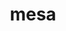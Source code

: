 ---
title: "mesa"
layout: cache
categories: [package, develop]
meta: {"compilers": ["gcc@11.1.0", "gcc@11.4.0", "gcc@13.2.0", "gcc@9.4.0", "intel-oneapi-compilers@2024.2.1"], "num_specs": 187, "num_specs_by_stack": {"data-vis-sdk": 12, "e4s": 84, "e4s-neoverse_v1": 4, "e4s-oneapi": 12, "e4s-power": 2, "e4s-rocm-external": 12, "gpu-tests": 26, "hep": 24, "ml-linux-x86_64-rocm": 11, "root": 187}, "oss": ["ubuntu20.04", "ubuntu22.04", "ubuntu24.04"], "platforms": ["linux"], "stacks": ["data-vis-sdk", "e4s", "e4s-neoverse_v1", "e4s-oneapi", "e4s-power", "e4s-rocm-external", "gpu-tests", "hep", "ml-linux-x86_64-rocm", "root"], "targets": ["neoverse_v1", "ppc64le", "x86_64_v3"], "versions": ["23.0.3", "23.3.6"]}
spec_details: [{"compiler": "gcc@11.4.0", "hash": "27waz2rx5jp4ewjuwyua3k62rmdebwfg", "os": "ubuntu22.04", "platform": "linux", "size": "-", "stacks": ["hep", "root"], "target": "x86_64_v3", "variants": ["build_system=meson", "buildtype=release", "default_library:=shared", "+glx", "+llvm", "+opengl", "~opengles", "+osmesa", "~strip"], "versions": ["23.3.6"]}, {"compiler": "gcc@11.4.0", "hash": "2luiq5jurbwu2ujv6mxk3kfl5eqt3qnl", "os": "ubuntu22.04", "platform": "linux", "size": "-", "stacks": ["e4s", "root"], "target": "x86_64_v3", "variants": ["build_system=meson", "buildtype=release", "default_library:=shared", "+glx", "+llvm", "+opengl", "~opengles", "+osmesa", "~strip"], "versions": ["23.3.6"]}, {"compiler": "gcc@11.1.0", "hash": "2nfpmyorpywszcsb2agw4vjuqo5rw25h", "os": "ubuntu20.04", "platform": "linux", "size": "-", "stacks": ["gpu-tests", "root"], "target": "x86_64_v3", "variants": ["build_system=meson", "buildtype=release", "default_library:=shared", "+glx", "+llvm", "+opengl", "~opengles", "+osmesa", "~strip"], "versions": ["23.0.3"]}, {"compiler": "gcc@11.4.0", "hash": "2npkddomy5o4rzupnedbgs5v3d2wwvl2", "os": "ubuntu22.04", "platform": "linux", "size": "-", "stacks": ["e4s-neoverse_v1", "root"], "target": "neoverse_v1", "variants": ["build_system=meson", "buildtype=release", "default_library:=shared", "+glx", "+llvm", "+opengl", "~opengles", "+osmesa", "~strip"], "versions": ["23.3.6"]}, {"compiler": "gcc@11.4.0", "hash": "2sv6c2r2xmcswkv673vxlthpc2aw55cs", "os": "ubuntu22.04", "platform": "linux", "size": "-", "stacks": ["e4s", "root"], "target": "x86_64_v3", "variants": ["build_system=meson", "buildtype=release", "default_library:=shared", "+glx", "+llvm", "+opengl", "~opengles", "+osmesa", "~strip"], "versions": ["23.3.6"]}, {"compiler": "gcc@11.4.0", "hash": "2uoocgmvlm5sbstsi5qc7uhuzbn7hwqj", "os": "ubuntu22.04", "platform": "linux", "size": "-", "stacks": ["e4s", "root"], "target": "x86_64_v3", "variants": ["build_system=meson", "buildtype=release", "default_library:=shared", "+glx", "+llvm", "+opengl", "~opengles", "+osmesa", "~strip"], "versions": ["23.3.6"]}, {"compiler": "gcc@11.4.0", "hash": "2vkofgsv2475otpqvap3yjjy23tnbvvq", "os": "ubuntu22.04", "platform": "linux", "size": "-", "stacks": ["e4s-neoverse_v1", "root"], "target": "neoverse_v1", "variants": ["build_system=meson", "buildtype=release", "default_library:=shared", "+glx", "+llvm", "+opengl", "~opengles", "+osmesa", "~strip"], "versions": ["23.3.6"]}, {"compiler": "gcc@13.2.0", "hash": "3b2ugbzr24mqyekkwyikycayrqcwafdi", "os": "ubuntu24.04", "platform": "linux", "size": "-", "stacks": ["ml-linux-x86_64-rocm", "root"], "target": "x86_64_v3", "variants": ["build_system=meson", "buildtype=release", "default_library:=shared", "+glx", "+llvm", "+opengl", "~opengles", "+osmesa", "~strip"], "versions": ["23.3.6"]}, {"compiler": "gcc@11.4.0", "hash": "3b4ecsecwvalpz2hbhpg5rgpvrqdafib", "os": "ubuntu22.04", "platform": "linux", "size": "-", "stacks": ["e4s", "root"], "target": "x86_64_v3", "variants": ["build_system=meson", "buildtype=release", "default_library:=shared", "+glx", "+llvm", "+opengl", "~opengles", "+osmesa", "~strip"], "versions": ["23.3.6"]}, {"compiler": "gcc@11.4.0", "hash": "3dkh52kagrwaapkripws2dozivdvgfy6", "os": "ubuntu22.04", "platform": "linux", "size": "-", "stacks": ["e4s", "root"], "target": "x86_64_v3", "variants": ["build_system=meson", "buildtype=release", "default_library:=shared", "+glx", "+llvm", "+opengl", "~opengles", "+osmesa", "~strip"], "versions": ["23.3.6"]}, {"compiler": "gcc@11.4.0", "hash": "3gunzm3oqywhc5d4yaypr4dnoeaff7au", "os": "ubuntu22.04", "platform": "linux", "size": "-", "stacks": ["e4s-rocm-external", "root"], "target": "x86_64_v3", "variants": ["build_system=meson", "buildtype=release", "default_library:=shared", "+glx", "+llvm", "+opengl", "~opengles", "+osmesa", "~strip"], "versions": ["23.3.6"]}, {"compiler": "gcc@11.4.0", "hash": "3lbcstiv42zhxwt4d2wmv3fcky2uz4bf", "os": "ubuntu22.04", "platform": "linux", "size": "-", "stacks": ["hep", "root"], "target": "x86_64_v3", "variants": ["build_system=meson", "buildtype=release", "default_library:=shared", "+glx", "+llvm", "+opengl", "~opengles", "+osmesa", "~strip"], "versions": ["23.3.6"]}, {"compiler": "gcc@11.4.0", "hash": "3ukioaucnmx74z3ypmtw343zjuns7f55", "os": "ubuntu22.04", "platform": "linux", "size": "-", "stacks": ["e4s", "root"], "target": "x86_64_v3", "variants": ["build_system=meson", "buildtype=release", "default_library:=shared", "+glx", "+llvm", "+opengl", "~opengles", "+osmesa", "~strip"], "versions": ["23.3.6"]}, {"compiler": "gcc@11.4.0", "hash": "3wyywkmqkirw4vxukkn7h5azefw3nhap", "os": "ubuntu22.04", "platform": "linux", "size": "-", "stacks": ["e4s", "root"], "target": "x86_64_v3", "variants": ["build_system=meson", "buildtype=release", "default_library:=shared", "+glx", "+llvm", "+opengl", "~opengles", "+osmesa", "~strip"], "versions": ["23.3.6"]}, {"compiler": "gcc@11.4.0", "hash": "3ydnlccfqgytbzlbgd4jvvwup4efufwd", "os": "ubuntu22.04", "platform": "linux", "size": "-", "stacks": ["e4s", "root"], "target": "x86_64_v3", "variants": ["build_system=meson", "buildtype=release", "default_library:=shared", "+glx", "+llvm", "+opengl", "~opengles", "+osmesa", "~strip"], "versions": ["23.3.6"]}, {"compiler": "gcc@11.1.0", "hash": "4aoxnvv5jg75udueq4puhrb4qcfexl62", "os": "ubuntu20.04", "platform": "linux", "size": "-", "stacks": ["data-vis-sdk", "root"], "target": "x86_64_v3", "variants": ["build_system=meson", "buildtype=release", "default_library:=shared", "+glx", "+llvm", "+opengl", "~opengles", "+osmesa", "~strip"], "versions": ["23.3.6"]}, {"compiler": "gcc@11.4.0", "hash": "4gmonm5ipa6zdhzyx6ulyohekqfv3mjx", "os": "ubuntu22.04", "platform": "linux", "size": "-", "stacks": ["e4s", "root"], "target": "x86_64_v3", "variants": ["build_system=meson", "buildtype=release", "default_library:=shared", "+glx", "+llvm", "+opengl", "~opengles", "+osmesa", "~strip"], "versions": ["23.3.6"]}, {"compiler": "intel-oneapi-compilers@2024.2.1", "hash": "4hho46bcbwcbsmv7ney7qhdjqjqu62jd", "os": "ubuntu22.04", "platform": "linux", "size": "-", "stacks": ["e4s-oneapi", "root"], "target": "x86_64_v3", "variants": ["build_system=meson", "buildtype=release", "default_library:=shared", "+glx", "+llvm", "+opengl", "~opengles", "+osmesa", "~strip"], "versions": ["23.3.6"]}, {"compiler": "gcc@11.1.0", "hash": "4hx6uratocx57avsztrkczr4rz4qe3g7", "os": "ubuntu20.04", "platform": "linux", "size": "-", "stacks": ["gpu-tests", "root"], "target": "x86_64_v3", "variants": ["build_system=meson", "buildtype=release", "default_library:=shared", "+glx", "+llvm", "+opengl", "~opengles", "+osmesa", "~strip"], "versions": ["23.0.3"]}, {"compiler": "gcc@13.2.0", "hash": "4ka5cclxgzhnlcjhezjxndvxmnrgpp6k", "os": "ubuntu24.04", "platform": "linux", "size": "-", "stacks": ["ml-linux-x86_64-rocm", "root"], "target": "x86_64_v3", "variants": ["build_system=meson", "buildtype=release", "default_library:=shared", "+glx", "+llvm", "+opengl", "~opengles", "+osmesa", "~strip"], "versions": ["23.3.6"]}, {"compiler": "gcc@11.4.0", "hash": "4ncmqbqbukpi6ev2hjygujnkrh7dz6mf", "os": "ubuntu22.04", "platform": "linux", "size": "-", "stacks": ["hep", "root"], "target": "x86_64_v3", "variants": ["build_system=meson", "buildtype=release", "default_library:=shared", "+glx", "+llvm", "+opengl", "~opengles", "+osmesa", "~strip"], "versions": ["23.3.6"]}, {"compiler": "gcc@11.1.0", "hash": "4t3p5jhoy7n5b2pkyachxuk6ac3kwuxw", "os": "ubuntu20.04", "platform": "linux", "size": "-", "stacks": ["data-vis-sdk", "root"], "target": "x86_64_v3", "variants": ["build_system=meson", "buildtype=release", "default_library:=shared", "+glx", "+llvm", "+opengl", "~opengles", "+osmesa", "~strip"], "versions": ["23.3.6"]}, {"compiler": "gcc@11.4.0", "hash": "4uvhjghcpeisscdxz3e7u6bb7v5fpywi", "os": "ubuntu22.04", "platform": "linux", "size": "-", "stacks": ["e4s", "root"], "target": "x86_64_v3", "variants": ["build_system=meson", "buildtype=release", "default_library:=shared", "+glx", "+llvm", "+opengl", "~opengles", "+osmesa", "~strip"], "versions": ["23.3.6"]}, {"compiler": "gcc@11.4.0", "hash": "4wd2bytkqnjvobqobhec7zhmn5rv7sih", "os": "ubuntu22.04", "platform": "linux", "size": "-", "stacks": ["e4s", "root"], "target": "x86_64_v3", "variants": ["build_system=meson", "buildtype=release", "default_library:=shared", "+glx", "+llvm", "+opengl", "~opengles", "+osmesa", "~strip"], "versions": ["23.3.6"]}, {"compiler": "gcc@11.4.0", "hash": "4yl54reup7gmrpnlbtvpr47fqfqczbaf", "os": "ubuntu22.04", "platform": "linux", "size": "-", "stacks": ["e4s", "root"], "target": "x86_64_v3", "variants": ["build_system=meson", "buildtype=release", "default_library:=shared", "+glx", "+llvm", "+opengl", "~opengles", "+osmesa", "~strip"], "versions": ["23.3.6"]}, {"compiler": "gcc@11.4.0", "hash": "52zquwsjnawetzgigiqpolcsz2x2dtpf", "os": "ubuntu22.04", "platform": "linux", "size": "-", "stacks": ["e4s", "root"], "target": "x86_64_v3", "variants": ["build_system=meson", "buildtype=release", "default_library:=shared", "+glx", "+llvm", "+opengl", "~opengles", "+osmesa", "~strip"], "versions": ["23.3.6"]}, {"compiler": "gcc@11.4.0", "hash": "56xfvmtm4bc4xa3lttdih3yxovhffk6n", "os": "ubuntu22.04", "platform": "linux", "size": "-", "stacks": ["hep", "root"], "target": "x86_64_v3", "variants": ["build_system=meson", "buildtype=release", "default_library:=shared", "+glx", "+llvm", "+opengl", "~opengles", "+osmesa", "~strip"], "versions": ["23.3.6"]}, {"compiler": "gcc@11.4.0", "hash": "5qly2dokprnvd4wshdownylwhgfqnyct", "os": "ubuntu22.04", "platform": "linux", "size": "-", "stacks": ["hep", "root"], "target": "x86_64_v3", "variants": ["build_system=meson", "buildtype=release", "default_library:=shared", "+glx", "+llvm", "+opengl", "~opengles", "+osmesa", "~strip"], "versions": ["23.3.6"]}, {"compiler": "gcc@11.4.0", "hash": "6a2p53tedx56ohrs45em6n4dxuirgq7l", "os": "ubuntu22.04", "platform": "linux", "size": "-", "stacks": ["e4s", "root"], "target": "x86_64_v3", "variants": ["build_system=meson", "buildtype=release", "default_library:=shared", "+glx", "+llvm", "+opengl", "~opengles", "+osmesa", "~strip"], "versions": ["23.3.6"]}, {"compiler": "gcc@13.2.0", "hash": "6femfkafxhcf55wolsdsjxm2ezkid5yj", "os": "ubuntu24.04", "platform": "linux", "size": "-", "stacks": ["ml-linux-x86_64-rocm", "root"], "target": "x86_64_v3", "variants": ["build_system=meson", "buildtype=release", "default_library:=shared", "+glx", "+llvm", "+opengl", "~opengles", "+osmesa", "~strip"], "versions": ["23.3.6"]}, {"compiler": "gcc@13.2.0", "hash": "6t3ba7rzjo7o3k4sko5bvbymhoifdebs", "os": "ubuntu24.04", "platform": "linux", "size": "-", "stacks": ["ml-linux-x86_64-rocm", "root"], "target": "x86_64_v3", "variants": ["build_system=meson", "buildtype=release", "default_library:=shared", "+glx", "+llvm", "+opengl", "~opengles", "+osmesa", "~strip"], "versions": ["23.3.6"]}, {"compiler": "gcc@11.1.0", "hash": "6vs6equsj4smm24a236sdu5bjx4esiqy", "os": "ubuntu20.04", "platform": "linux", "size": "-", "stacks": ["gpu-tests", "root"], "target": "x86_64_v3", "variants": ["build_system=meson", "buildtype=release", "default_library:=shared", "+glx", "+llvm", "+opengl", "~opengles", "+osmesa", "~strip"], "versions": ["23.0.3"]}, {"compiler": "gcc@11.4.0", "hash": "6yh3mabcw632s7ncszfpvnns7a2klopw", "os": "ubuntu22.04", "platform": "linux", "size": "-", "stacks": ["e4s-rocm-external", "root"], "target": "x86_64_v3", "variants": ["build_system=meson", "buildtype=release", "default_library:=shared", "+glx", "+llvm", "+opengl", "~opengles", "+osmesa", "~strip"], "versions": ["23.3.6"]}, {"compiler": "gcc@11.4.0", "hash": "75aebvzfbfumejzzm3crd52l6mbzbsou", "os": "ubuntu22.04", "platform": "linux", "size": "-", "stacks": ["e4s", "root"], "target": "x86_64_v3", "variants": ["build_system=meson", "buildtype=release", "default_library:=shared", "+glx", "+llvm", "+opengl", "~opengles", "+osmesa", "~strip"], "versions": ["23.3.6"]}, {"compiler": "intel-oneapi-compilers@2024.2.1", "hash": "7f52d7aj4lwme2rrvemq6xug7nohs3ju", "os": "ubuntu22.04", "platform": "linux", "size": "-", "stacks": ["e4s-oneapi", "root"], "target": "x86_64_v3", "variants": ["build_system=meson", "buildtype=release", "default_library:=shared", "+glx", "+llvm", "+opengl", "~opengles", "+osmesa", "~strip"], "versions": ["23.3.6"]}, {"compiler": "gcc@11.4.0", "hash": "7m5szckntshlgp7ofpapqnsdoatq2fph", "os": "ubuntu22.04", "platform": "linux", "size": "-", "stacks": ["e4s", "root"], "target": "x86_64_v3", "variants": ["build_system=meson", "buildtype=release", "default_library:=shared", "+glx", "+llvm", "+opengl", "~opengles", "+osmesa", "~strip"], "versions": ["23.3.6"]}, {"compiler": "gcc@11.4.0", "hash": "7m6l4znbz65j23f6v363mxvt4h4uw6ta", "os": "ubuntu22.04", "platform": "linux", "size": "-", "stacks": ["e4s", "root"], "target": "x86_64_v3", "variants": ["build_system=meson", "buildtype=release", "default_library:=shared", "+glx", "+llvm", "+opengl", "~opengles", "+osmesa", "~strip"], "versions": ["23.3.6"]}, {"compiler": "gcc@11.4.0", "hash": "7o5elglhccos7qkjop6lmtmlemo7hmnq", "os": "ubuntu22.04", "platform": "linux", "size": "-", "stacks": ["e4s", "root"], "target": "x86_64_v3", "variants": ["build_system=meson", "buildtype=release", "default_library:=shared", "+glx", "+llvm", "+opengl", "~opengles", "+osmesa", "~strip"], "versions": ["23.3.6"]}, {"compiler": "gcc@11.4.0", "hash": "a4t4up6pwwajrz2me2pmlvrkd4lcslp4", "os": "ubuntu22.04", "platform": "linux", "size": "-", "stacks": ["e4s", "root"], "target": "x86_64_v3", "variants": ["build_system=meson", "buildtype=release", "default_library:=shared", "+glx", "+llvm", "+opengl", "~opengles", "+osmesa", "~strip"], "versions": ["23.3.6"]}, {"compiler": "gcc@11.1.0", "hash": "adhybw3plnr5apzlykl7cduhj3bmo7fu", "os": "ubuntu20.04", "platform": "linux", "size": "-", "stacks": ["gpu-tests", "root"], "target": "x86_64_v3", "variants": ["build_system=meson", "buildtype=release", "default_library:=shared", "+glx", "+llvm", "+opengl", "~opengles", "+osmesa", "~strip"], "versions": ["23.0.3"]}, {"compiler": "gcc@11.1.0", "hash": "ajmpouv2nszbdix7sebrpoyev3dgie7h", "os": "ubuntu20.04", "platform": "linux", "size": "-", "stacks": ["data-vis-sdk", "root"], "target": "x86_64_v3", "variants": ["build_system=meson", "buildtype=release", "default_library:=shared", "+glx", "+llvm", "+opengl", "~opengles", "+osmesa", "~strip"], "versions": ["23.3.6"]}, {"compiler": "gcc@11.1.0", "hash": "avdeccwgg2ssgcz6na6x3b5tgitbowxo", "os": "ubuntu20.04", "platform": "linux", "size": "-", "stacks": ["data-vis-sdk", "root"], "target": "x86_64_v3", "variants": ["build_system=meson", "buildtype=release", "default_library:=shared", "+glx", "+llvm", "+opengl", "~opengles", "+osmesa", "~strip"], "versions": ["23.3.6"]}, {"compiler": "gcc@11.4.0", "hash": "awktolxa4sh6cbccw4zct7zlr2t7wtqe", "os": "ubuntu22.04", "platform": "linux", "size": "-", "stacks": ["e4s", "root"], "target": "x86_64_v3", "variants": ["build_system=meson", "buildtype=release", "default_library:=shared", "+glx", "+llvm", "+opengl", "~opengles", "+osmesa", "~strip"], "versions": ["23.3.6"]}, {"compiler": "gcc@11.4.0", "hash": "b2hybfcdiuxkc74gcpx4ybmasql5d5t7", "os": "ubuntu22.04", "platform": "linux", "size": "-", "stacks": ["hep", "root"], "target": "x86_64_v3", "variants": ["build_system=meson", "buildtype=release", "default_library:=shared", "+glx", "+llvm", "+opengl", "~opengles", "+osmesa", "~strip"], "versions": ["23.3.6"]}, {"compiler": "gcc@11.4.0", "hash": "bkt66xqwvea57bdcbdbr4lyaumhjzl7q", "os": "ubuntu22.04", "platform": "linux", "size": "-", "stacks": ["e4s", "root"], "target": "x86_64_v3", "variants": ["build_system=meson", "buildtype=release", "default_library:=shared", "+glx", "+llvm", "+opengl", "~opengles", "+osmesa", "~strip"], "versions": ["23.3.6"]}, {"compiler": "gcc@11.4.0", "hash": "bqluo4xiabl5qre7rqo5ciebmg2m2pkz", "os": "ubuntu22.04", "platform": "linux", "size": "-", "stacks": ["hep", "root"], "target": "x86_64_v3", "variants": ["build_system=meson", "buildtype=release", "default_library:=shared", "+glx", "+llvm", "+opengl", "~opengles", "+osmesa", "~strip"], "versions": ["23.3.6"]}, {"compiler": "gcc@11.4.0", "hash": "bqy46aq4jtebw6lxdmaemrrtvj5vgccx", "os": "ubuntu22.04", "platform": "linux", "size": "-", "stacks": ["e4s-rocm-external", "root"], "target": "x86_64_v3", "variants": ["build_system=meson", "buildtype=release", "default_library:=shared", "+glx", "+llvm", "+opengl", "~opengles", "+osmesa", "~strip"], "versions": ["23.3.6"]}, {"compiler": "gcc@11.4.0", "hash": "btfw3o6zrrchp66unbr3yabhio7ulhtm", "os": "ubuntu22.04", "platform": "linux", "size": "-", "stacks": ["e4s", "root"], "target": "x86_64_v3", "variants": ["build_system=meson", "buildtype=release", "default_library:=shared", "+glx", "+llvm", "+opengl", "~opengles", "+osmesa", "~strip"], "versions": ["23.3.6"]}, {"compiler": "gcc@11.4.0", "hash": "crg3niehvznj5bjmi3zoizaljya532pm", "os": "ubuntu22.04", "platform": "linux", "size": "-", "stacks": ["hep", "root"], "target": "x86_64_v3", "variants": ["build_system=meson", "buildtype=release", "default_library:=shared", "+glx", "+llvm", "+opengl", "~opengles", "+osmesa", "~strip"], "versions": ["23.3.6"]}, {"compiler": "gcc@11.4.0", "hash": "czc6xmuob5tdoqtbjb4h3hwaprnultqr", "os": "ubuntu22.04", "platform": "linux", "size": "-", "stacks": ["e4s", "root"], "target": "x86_64_v3", "variants": ["build_system=meson", "buildtype=release", "default_library:=shared", "+glx", "+llvm", "+opengl", "~opengles", "+osmesa", "~strip"], "versions": ["23.3.6"]}, {"compiler": "gcc@9.4.0", "hash": "d5cgdpjm4esjveyi3wrrpij55demf5vv", "os": "ubuntu20.04", "platform": "linux", "size": "-", "stacks": ["e4s-power", "root"], "target": "ppc64le", "variants": ["build_system=meson", "buildtype=release", "default_library:=shared", "+glx", "+llvm", "+opengl", "~opengles", "+osmesa", "~strip"], "versions": ["23.3.6"]}, {"compiler": "gcc@11.1.0", "hash": "d7p2ktrcskjxwj2kji7hdwhkpjl6huzo", "os": "ubuntu20.04", "platform": "linux", "size": "-", "stacks": ["gpu-tests", "root"], "target": "x86_64_v3", "variants": ["build_system=meson", "buildtype=release", "default_library:=shared", "+glx", "+llvm", "+opengl", "~opengles", "+osmesa", "~strip"], "versions": ["23.0.3"]}, {"compiler": "gcc@11.4.0", "hash": "d7z62v62ckyaef22augpxcmzlsrn6a3e", "os": "ubuntu22.04", "platform": "linux", "size": "-", "stacks": ["e4s", "root"], "target": "x86_64_v3", "variants": ["build_system=meson", "buildtype=release", "default_library:=shared", "+glx", "+llvm", "+opengl", "~opengles", "+osmesa", "~strip"], "versions": ["23.3.6"]}, {"compiler": "gcc@11.4.0", "hash": "dc47ktsgtux3z4zio3xou6bxuncwmokx", "os": "ubuntu22.04", "platform": "linux", "size": "-", "stacks": ["e4s", "root"], "target": "x86_64_v3", "variants": ["build_system=meson", "buildtype=release", "default_library:=shared", "+glx", "+llvm", "+opengl", "~opengles", "+osmesa", "~strip"], "versions": ["23.3.6"]}, {"compiler": "gcc@11.4.0", "hash": "dgscm67nbthswi3qpbx5mmwrbpp3gj2u", "os": "ubuntu22.04", "platform": "linux", "size": "-", "stacks": ["e4s", "root"], "target": "x86_64_v3", "variants": ["build_system=meson", "buildtype=release", "default_library:=shared", "+glx", "+llvm", "+opengl", "~opengles", "+osmesa", "~strip"], "versions": ["23.3.6"]}, {"compiler": "gcc@11.4.0", "hash": "djrmemhe654wz5zu2qjmcdphheohid2a", "os": "ubuntu22.04", "platform": "linux", "size": "-", "stacks": ["hep", "root"], "target": "x86_64_v3", "variants": ["build_system=meson", "buildtype=release", "default_library:=shared", "+glx", "+llvm", "+opengl", "~opengles", "+osmesa", "~strip"], "versions": ["23.3.6"]}, {"compiler": "gcc@11.4.0", "hash": "dkdmdm4bbmm4svmm3porxd7s3cy7grwo", "os": "ubuntu22.04", "platform": "linux", "size": "-", "stacks": ["e4s", "root"], "target": "x86_64_v3", "variants": ["build_system=meson", "buildtype=release", "default_library:=shared", "+glx", "+llvm", "+opengl", "~opengles", "+osmesa", "~strip"], "versions": ["23.3.6"]}, {"compiler": "intel-oneapi-compilers@2024.2.1", "hash": "doz5se7vbb7xodbidnc6tto5azkaieje", "os": "ubuntu22.04", "platform": "linux", "size": "-", "stacks": ["e4s-oneapi", "root"], "target": "x86_64_v3", "variants": ["build_system=meson", "buildtype=release", "default_library:=shared", "+glx", "+llvm", "+opengl", "~opengles", "+osmesa", "~strip"], "versions": ["23.3.6"]}, {"compiler": "gcc@11.4.0", "hash": "dz3kmltdrqbldieqyisiogwjd7i76mha", "os": "ubuntu22.04", "platform": "linux", "size": "-", "stacks": ["hep", "root"], "target": "x86_64_v3", "variants": ["build_system=meson", "buildtype=release", "default_library:=shared", "+glx", "+llvm", "+opengl", "~opengles", "+osmesa", "~strip"], "versions": ["23.3.6"]}, {"compiler": "gcc@11.1.0", "hash": "e5ewbsdg4im7etu6uw3sr47xwtw3lpgh", "os": "ubuntu20.04", "platform": "linux", "size": "-", "stacks": ["gpu-tests", "root"], "target": "x86_64_v3", "variants": ["build_system=meson", "buildtype=release", "default_library:=shared", "+glx", "+llvm", "+opengl", "~opengles", "+osmesa", "~strip"], "versions": ["23.0.3"]}, {"compiler": "gcc@11.4.0", "hash": "e7ynta5mrpeaqnpkgoapgr7qvr6svpih", "os": "ubuntu22.04", "platform": "linux", "size": "-", "stacks": ["e4s", "root"], "target": "x86_64_v3", "variants": ["build_system=meson", "buildtype=release", "default_library:=shared", "+glx", "+llvm", "+opengl", "~opengles", "+osmesa", "~strip"], "versions": ["23.3.6"]}, {"compiler": "gcc@11.1.0", "hash": "ebweirz42ufuax5sbp4ywohotxpfeufs", "os": "ubuntu20.04", "platform": "linux", "size": "-", "stacks": ["gpu-tests", "root"], "target": "x86_64_v3", "variants": ["build_system=meson", "buildtype=release", "default_library:=shared", "+glx", "+llvm", "+opengl", "~opengles", "+osmesa", "~strip"], "versions": ["23.0.3"]}, {"compiler": "gcc@11.4.0", "hash": "eg4h3roerxlqpokzznzv6anuoygxbeys", "os": "ubuntu22.04", "platform": "linux", "size": "-", "stacks": ["e4s", "root"], "target": "x86_64_v3", "variants": ["build_system=meson", "buildtype=release", "default_library:=shared", "+glx", "+llvm", "+opengl", "~opengles", "+osmesa", "~strip"], "versions": ["23.3.6"]}, {"compiler": "gcc@13.2.0", "hash": "ehnlykyfqkp7rekl4eat5ew3d5yyni3y", "os": "ubuntu24.04", "platform": "linux", "size": "-", "stacks": ["ml-linux-x86_64-rocm", "root"], "target": "x86_64_v3", "variants": ["build_system=meson", "buildtype=release", "default_library:=shared", "+glx", "+llvm", "+opengl", "~opengles", "+osmesa", "~strip"], "versions": ["23.3.6"]}, {"compiler": "gcc@11.4.0", "hash": "eiomswdstd6mufyfqpv4bmvqjwpte74u", "os": "ubuntu22.04", "platform": "linux", "size": "-", "stacks": ["hep", "root"], "target": "x86_64_v3", "variants": ["build_system=meson", "buildtype=release", "default_library:=shared", "+glx", "+llvm", "+opengl", "~opengles", "+osmesa", "~strip"], "versions": ["23.3.6"]}, {"compiler": "gcc@11.4.0", "hash": "erdtiao2ppn7kgwya7f5kfl3igxg263p", "os": "ubuntu22.04", "platform": "linux", "size": "-", "stacks": ["hep", "root"], "target": "x86_64_v3", "variants": ["build_system=meson", "buildtype=release", "default_library:=shared", "+glx", "+llvm", "+opengl", "~opengles", "+osmesa", "~strip"], "versions": ["23.3.6"]}, {"compiler": "intel-oneapi-compilers@2024.2.1", "hash": "etiqzwinii5xqc4xevdodsbpub4rmr2b", "os": "ubuntu22.04", "platform": "linux", "size": "-", "stacks": ["e4s-oneapi", "root"], "target": "x86_64_v3", "variants": ["build_system=meson", "buildtype=release", "default_library:=shared", "+glx", "+llvm", "+opengl", "~opengles", "+osmesa", "~strip"], "versions": ["23.3.6"]}, {"compiler": "gcc@11.1.0", "hash": "fal3bns7ooks6spbg6ogvunmpaj6tfkv", "os": "ubuntu20.04", "platform": "linux", "size": "-", "stacks": ["gpu-tests", "root"], "target": "x86_64_v3", "variants": ["build_system=meson", "buildtype=release", "default_library:=shared", "+glx", "+llvm", "+opengl", "~opengles", "+osmesa", "~strip"], "versions": ["23.0.3"]}, {"compiler": "gcc@11.4.0", "hash": "fodzoefa324ydciedkt53v3yemoham7i", "os": "ubuntu22.04", "platform": "linux", "size": "-", "stacks": ["e4s", "root"], "target": "x86_64_v3", "variants": ["build_system=meson", "buildtype=release", "default_library:=shared", "+glx", "+llvm", "+opengl", "~opengles", "+osmesa", "~strip"], "versions": ["23.3.6"]}, {"compiler": "gcc@11.4.0", "hash": "fu25ebii4vrm2mtj46bremgzathpixj2", "os": "ubuntu22.04", "platform": "linux", "size": "-", "stacks": ["e4s", "root"], "target": "x86_64_v3", "variants": ["build_system=meson", "buildtype=release", "default_library:=shared", "+glx", "+llvm", "+opengl", "~opengles", "+osmesa", "~strip"], "versions": ["23.3.6"]}, {"compiler": "gcc@11.4.0", "hash": "fxey776ezblyb7o7jrlrl5lh33dyp3lw", "os": "ubuntu22.04", "platform": "linux", "size": "-", "stacks": ["hep", "root"], "target": "x86_64_v3", "variants": ["build_system=meson", "buildtype=release", "default_library:=shared", "+glx", "+llvm", "+opengl", "~opengles", "+osmesa", "~strip"], "versions": ["23.3.6"]}, {"compiler": "gcc@11.4.0", "hash": "fxfkemuih56crkxtohtuwrjgw6r7los2", "os": "ubuntu22.04", "platform": "linux", "size": "-", "stacks": ["e4s", "root"], "target": "x86_64_v3", "variants": ["build_system=meson", "buildtype=release", "default_library:=shared", "+glx", "+llvm", "+opengl", "~opengles", "+osmesa", "~strip"], "versions": ["23.3.6"]}, {"compiler": "gcc@11.4.0", "hash": "gaxuzjwl34zael3juwi2y3cxwvuxpr7q", "os": "ubuntu22.04", "platform": "linux", "size": "-", "stacks": ["hep", "root"], "target": "x86_64_v3", "variants": ["build_system=meson", "buildtype=release", "default_library:=shared", "+glx", "+llvm", "+opengl", "~opengles", "+osmesa", "~strip"], "versions": ["23.3.6"]}, {"compiler": "gcc@11.1.0", "hash": "gmg2i5vqvwkkkn5vzdofknroffgo7cy2", "os": "ubuntu20.04", "platform": "linux", "size": "-", "stacks": ["gpu-tests", "root"], "target": "x86_64_v3", "variants": ["build_system=meson", "buildtype=release", "default_library:=shared", "+glx", "+llvm", "+opengl", "~opengles", "+osmesa", "~strip"], "versions": ["23.0.3"]}, {"compiler": "gcc@11.4.0", "hash": "gnen3ccplcoivgosltkfiu6kgtaigz7n", "os": "ubuntu22.04", "platform": "linux", "size": "-", "stacks": ["e4s", "root"], "target": "x86_64_v3", "variants": ["build_system=meson", "buildtype=release", "default_library:=shared", "+glx", "+llvm", "+opengl", "~opengles", "+osmesa", "~strip"], "versions": ["23.3.6"]}, {"compiler": "gcc@11.4.0", "hash": "hcqollvws7dfj6i2wrn5zfp2zuvyhbm4", "os": "ubuntu22.04", "platform": "linux", "size": "-", "stacks": ["e4s", "root"], "target": "x86_64_v3", "variants": ["build_system=meson", "buildtype=release", "default_library:=shared", "+glx", "+llvm", "+opengl", "~opengles", "+osmesa", "~strip"], "versions": ["23.3.6"]}, {"compiler": "gcc@11.4.0", "hash": "hdanw6fxyrfbqg6ounmgjl3ko6ee7unn", "os": "ubuntu22.04", "platform": "linux", "size": "-", "stacks": ["e4s", "root"], "target": "x86_64_v3", "variants": ["build_system=meson", "buildtype=release", "default_library:=shared", "+glx", "+llvm", "+opengl", "~opengles", "+osmesa", "~strip"], "versions": ["23.3.6"]}, {"compiler": "intel-oneapi-compilers@2024.2.1", "hash": "hsob6n345arxpblwhw5naibeth6opftb", "os": "ubuntu22.04", "platform": "linux", "size": "-", "stacks": ["e4s-oneapi", "root"], "target": "x86_64_v3", "variants": ["build_system=meson", "buildtype=release", "default_library:=shared", "+glx", "+llvm", "+opengl", "~opengles", "+osmesa", "~strip"], "versions": ["23.3.6"]}, {"compiler": "gcc@11.4.0", "hash": "hts3wlmx3vpcyuy6ciinf3fwftefuuwg", "os": "ubuntu22.04", "platform": "linux", "size": "-", "stacks": ["e4s", "root"], "target": "x86_64_v3", "variants": ["build_system=meson", "buildtype=release", "default_library:=shared", "+glx", "+llvm", "+opengl", "~opengles", "+osmesa", "~strip"], "versions": ["23.3.6"]}, {"compiler": "intel-oneapi-compilers@2024.2.1", "hash": "hv742jcsdamscdj7pr53whzprcwekxwg", "os": "ubuntu22.04", "platform": "linux", "size": "-", "stacks": ["e4s-oneapi", "root"], "target": "x86_64_v3", "variants": ["build_system=meson", "buildtype=release", "default_library:=shared", "+glx", "+llvm", "+opengl", "~opengles", "+osmesa", "~strip"], "versions": ["23.3.6"]}, {"compiler": "gcc@11.1.0", "hash": "hzli7yxxk464fqw7hf6aiqudmt3fhgwy", "os": "ubuntu20.04", "platform": "linux", "size": "-", "stacks": ["data-vis-sdk", "root"], "target": "x86_64_v3", "variants": ["build_system=meson", "buildtype=release", "default_library:=shared", "+glx", "+llvm", "+opengl", "~opengles", "+osmesa", "~strip"], "versions": ["23.3.6"]}, {"compiler": "gcc@11.1.0", "hash": "hzxkvlc7kespohomdcfvouzo4aemtgdy", "os": "ubuntu20.04", "platform": "linux", "size": "-", "stacks": ["gpu-tests", "root"], "target": "x86_64_v3", "variants": ["build_system=meson", "buildtype=release", "default_library:=shared", "+glx", "+llvm", "+opengl", "~opengles", "+osmesa", "~strip"], "versions": ["23.0.3"]}, {"compiler": "gcc@11.4.0", "hash": "idy6ai4ezoild754euar2azduzskvdzl", "os": "ubuntu22.04", "platform": "linux", "size": "-", "stacks": ["e4s", "root"], "target": "x86_64_v3", "variants": ["build_system=meson", "buildtype=release", "default_library:=shared", "+glx", "+llvm", "+opengl", "~opengles", "+osmesa", "~strip"], "versions": ["23.3.6"]}, {"compiler": "gcc@11.1.0", "hash": "ielmcfpsyas43a47cq3w3dwncg2bsank", "os": "ubuntu20.04", "platform": "linux", "size": "-", "stacks": ["data-vis-sdk", "root"], "target": "x86_64_v3", "variants": ["build_system=meson", "buildtype=release", "default_library:=shared", "+glx", "+llvm", "+opengl", "~opengles", "+osmesa", "~strip"], "versions": ["23.3.6"]}, {"compiler": "gcc@11.4.0", "hash": "ifr2uah5wncclpyp3fdbpeczyr5pw6u5", "os": "ubuntu22.04", "platform": "linux", "size": "-", "stacks": ["e4s", "root"], "target": "x86_64_v3", "variants": ["build_system=meson", "buildtype=release", "default_library:=shared", "+glx", "+llvm", "+opengl", "~opengles", "+osmesa", "~strip"], "versions": ["23.3.6"]}, {"compiler": "intel-oneapi-compilers@2024.2.1", "hash": "ig5rjcqxos26pdmmyxaw2rmi2pckx2sg", "os": "ubuntu22.04", "platform": "linux", "size": "-", "stacks": ["e4s-oneapi", "root"], "target": "x86_64_v3", "variants": ["build_system=meson", "buildtype=release", "default_library:=shared", "+glx", "+llvm", "+opengl", "~opengles", "+osmesa", "~strip"], "versions": ["23.3.6"]}, {"compiler": "gcc@11.4.0", "hash": "ih6ewwr55vjslwn5yxo6rlv2qwel56gq", "os": "ubuntu22.04", "platform": "linux", "size": "-", "stacks": ["e4s", "root"], "target": "x86_64_v3", "variants": ["build_system=meson", "buildtype=release", "default_library:=shared", "+glx", "+llvm", "+opengl", "~opengles", "+osmesa", "~strip"], "versions": ["23.3.6"]}, {"compiler": "gcc@11.1.0", "hash": "iiabnkw47h4bby6eero6lmz52qvrlnwc", "os": "ubuntu20.04", "platform": "linux", "size": "-", "stacks": ["data-vis-sdk", "root"], "target": "x86_64_v3", "variants": ["build_system=meson", "buildtype=release", "default_library:=shared", "+glx", "+llvm", "+opengl", "~opengles", "+osmesa", "~strip"], "versions": ["23.3.6"]}, {"compiler": "gcc@11.4.0", "hash": "iq4dxv7p5tngppgfznkiel7daxc7ua5k", "os": "ubuntu22.04", "platform": "linux", "size": "-", "stacks": ["hep", "root"], "target": "x86_64_v3", "variants": ["build_system=meson", "buildtype=release", "default_library:=shared", "+glx", "+llvm", "+opengl", "~opengles", "+osmesa", "~strip"], "versions": ["23.3.6"]}, {"compiler": "gcc@11.4.0", "hash": "iz7mejgv34w6f4rgvhhybz2xnmawgcej", "os": "ubuntu22.04", "platform": "linux", "size": "-", "stacks": ["e4s", "root"], "target": "x86_64_v3", "variants": ["build_system=meson", "buildtype=release", "default_library:=shared", "+glx", "+llvm", "+opengl", "~opengles", "+osmesa", "~strip"], "versions": ["23.3.6"]}, {"compiler": "gcc@11.1.0", "hash": "j2eoojwbpqpq5vfhu3zqi6lrkpd6hams", "os": "ubuntu20.04", "platform": "linux", "size": "-", "stacks": ["gpu-tests", "root"], "target": "x86_64_v3", "variants": ["build_system=meson", "buildtype=release", "default_library:=shared", "+glx", "+llvm", "+opengl", "~opengles", "+osmesa", "~strip"], "versions": ["23.0.3"]}, {"compiler": "gcc@11.4.0", "hash": "jb2wm63rukqp3xtcecfh4i3y2ufsd2u6", "os": "ubuntu22.04", "platform": "linux", "size": "-", "stacks": ["hep", "root"], "target": "x86_64_v3", "variants": ["build_system=meson", "buildtype=release", "default_library:=shared", "+glx", "+llvm", "+opengl", "~opengles", "+osmesa", "~strip"], "versions": ["23.3.6"]}, {"compiler": "gcc@11.4.0", "hash": "jesibvuvzies633dqg4elsuqskdkdrs2", "os": "ubuntu22.04", "platform": "linux", "size": "-", "stacks": ["e4s", "root"], "target": "x86_64_v3", "variants": ["build_system=meson", "buildtype=release", "default_library:=shared", "+glx", "+llvm", "+opengl", "~opengles", "+osmesa", "~strip"], "versions": ["23.3.6"]}, {"compiler": "gcc@11.4.0", "hash": "jewlhbar4a3r4rekhct6vpjbujgmowmq", "os": "ubuntu22.04", "platform": "linux", "size": "-", "stacks": ["e4s", "root"], "target": "x86_64_v3", "variants": ["build_system=meson", "buildtype=release", "default_library:=shared", "+glx", "+llvm", "+opengl", "~opengles", "+osmesa", "~strip"], "versions": ["23.3.6"]}, {"compiler": "gcc@13.2.0", "hash": "jgeis65r2h4cisiimle3oz7fupzr6duz", "os": "ubuntu24.04", "platform": "linux", "size": "-", "stacks": ["ml-linux-x86_64-rocm", "root"], "target": "x86_64_v3", "variants": ["build_system=meson", "buildtype=release", "default_library:=shared", "+glx", "+llvm", "+opengl", "~opengles", "+osmesa", "~strip"], "versions": ["23.3.6"]}, {"compiler": "gcc@11.4.0", "hash": "jhijeozj4shon4z7jrukydx6vur5poyy", "os": "ubuntu22.04", "platform": "linux", "size": "-", "stacks": ["hep", "root"], "target": "x86_64_v3", "variants": ["build_system=meson", "buildtype=release", "default_library:=shared", "+glx", "+llvm", "+opengl", "~opengles", "+osmesa", "~strip"], "versions": ["23.3.6"]}, {"compiler": "gcc@11.1.0", "hash": "kdsdphdq5kznecfvwgbm4ilxtpf653mb", "os": "ubuntu20.04", "platform": "linux", "size": "-", "stacks": ["data-vis-sdk", "root"], "target": "x86_64_v3", "variants": ["build_system=meson", "buildtype=release", "default_library:=shared", "+glx", "+llvm", "+opengl", "~opengles", "+osmesa", "~strip"], "versions": ["23.3.6"]}, {"compiler": "gcc@11.4.0", "hash": "kjzknw4cnl7ahsbet2o4l4ztpymudrvh", "os": "ubuntu22.04", "platform": "linux", "size": "-", "stacks": ["e4s", "root"], "target": "x86_64_v3", "variants": ["build_system=meson", "buildtype=release", "default_library:=shared", "+glx", "+llvm", "+opengl", "~opengles", "+osmesa", "~strip"], "versions": ["23.3.6"]}, {"compiler": "gcc@11.4.0", "hash": "knvwgkuoxwdb3lh4o3afggv3sm7e6ogl", "os": "ubuntu22.04", "platform": "linux", "size": "-", "stacks": ["e4s", "root"], "target": "x86_64_v3", "variants": ["build_system=meson", "buildtype=release", "default_library:=shared", "+glx", "+llvm", "+opengl", "~opengles", "+osmesa", "~strip"], "versions": ["23.3.6"]}, {"compiler": "gcc@11.4.0", "hash": "kqm54ijj2kedjpgrludye3cztzsadrii", "os": "ubuntu22.04", "platform": "linux", "size": "-", "stacks": ["e4s", "root"], "target": "x86_64_v3", "variants": ["build_system=meson", "buildtype=release", "default_library:=shared", "+glx", "+llvm", "+opengl", "~opengles", "+osmesa", "~strip"], "versions": ["23.3.6"]}, {"compiler": "gcc@9.4.0", "hash": "ku2nlaxzvczvge47mvwxgl6mqc3qzde5", "os": "ubuntu20.04", "platform": "linux", "size": "-", "stacks": ["e4s-power", "root"], "target": "ppc64le", "variants": ["build_system=meson", "buildtype=release", "default_library:=shared", "+glx", "+llvm", "+opengl", "~opengles", "+osmesa", "~strip"], "versions": ["23.3.6"]}, {"compiler": "gcc@11.4.0", "hash": "kwegkvnknlwnucfytzxrsb7rhostbkx4", "os": "ubuntu22.04", "platform": "linux", "size": "-", "stacks": ["e4s", "root"], "target": "x86_64_v3", "variants": ["build_system=meson", "buildtype=release", "default_library:=shared", "+glx", "+llvm", "+opengl", "~opengles", "+osmesa", "~strip"], "versions": ["23.3.6"]}, {"compiler": "gcc@11.4.0", "hash": "lb5mh5m4dbs6apstctgvexo7ql7shzd4", "os": "ubuntu22.04", "platform": "linux", "size": "-", "stacks": ["e4s", "root"], "target": "x86_64_v3", "variants": ["build_system=meson", "buildtype=release", "default_library:=shared", "+glx", "+llvm", "+opengl", "~opengles", "+osmesa", "~strip"], "versions": ["23.3.6"]}, {"compiler": "gcc@11.4.0", "hash": "ld4oqxj4jtbnxighj6pia3nuib6bym7h", "os": "ubuntu22.04", "platform": "linux", "size": "-", "stacks": ["e4s", "root"], "target": "x86_64_v3", "variants": ["build_system=meson", "buildtype=release", "default_library:=shared", "+glx", "+llvm", "+opengl", "~opengles", "+osmesa", "~strip"], "versions": ["23.3.6"]}, {"compiler": "gcc@11.4.0", "hash": "m6qfwc7hy6jqlpxxzrcrlbhnt3i24ye4", "os": "ubuntu22.04", "platform": "linux", "size": "-", "stacks": ["e4s", "root"], "target": "x86_64_v3", "variants": ["build_system=meson", "buildtype=release", "default_library:=shared", "+glx", "+llvm", "+opengl", "~opengles", "+osmesa", "~strip"], "versions": ["23.3.6"]}, {"compiler": "gcc@11.4.0", "hash": "mbq2ztyoggv2sabqbyaacq5hfzohn5mq", "os": "ubuntu22.04", "platform": "linux", "size": "-", "stacks": ["e4s-neoverse_v1", "root"], "target": "neoverse_v1", "variants": ["build_system=meson", "buildtype=release", "default_library:=shared", "+glx", "+llvm", "+opengl", "~opengles", "+osmesa", "~strip"], "versions": ["23.3.6"]}, {"compiler": "gcc@11.1.0", "hash": "mkbvo5vexp6rar5gy6azdf3ayhumjr6w", "os": "ubuntu20.04", "platform": "linux", "size": "-", "stacks": ["gpu-tests", "root"], "target": "x86_64_v3", "variants": ["build_system=meson", "buildtype=release", "default_library:=shared", "+glx", "+llvm", "+opengl", "~opengles", "+osmesa", "~strip"], "versions": ["23.0.3"]}, {"compiler": "gcc@11.4.0", "hash": "mlpz7ofxfasdh5mkxs35xatqs5ctv7to", "os": "ubuntu22.04", "platform": "linux", "size": "-", "stacks": ["e4s", "root"], "target": "x86_64_v3", "variants": ["build_system=meson", "buildtype=release", "default_library:=shared", "+glx", "+llvm", "+opengl", "~opengles", "+osmesa", "~strip"], "versions": ["23.3.6"]}, {"compiler": "gcc@11.1.0", "hash": "mnqcm6wrrwoc7xbmqirl2ypk3tvaq7lq", "os": "ubuntu20.04", "platform": "linux", "size": "-", "stacks": ["gpu-tests", "root"], "target": "x86_64_v3", "variants": ["build_system=meson", "buildtype=release", "default_library:=shared", "+glx", "+llvm", "+opengl", "~opengles", "+osmesa", "~strip"], "versions": ["23.0.3"]}, {"compiler": "gcc@11.4.0", "hash": "msm77ryhwrhqqarv3d5yjdvji7o67pfd", "os": "ubuntu22.04", "platform": "linux", "size": "-", "stacks": ["e4s-rocm-external", "root"], "target": "x86_64_v3", "variants": ["build_system=meson", "buildtype=release", "default_library:=shared", "+glx", "+llvm", "+opengl", "~opengles", "+osmesa", "~strip"], "versions": ["23.3.6"]}, {"compiler": "gcc@11.1.0", "hash": "mt7o22greb3hoynwwxeqyvb5lryhek6p", "os": "ubuntu20.04", "platform": "linux", "size": "-", "stacks": ["gpu-tests", "root"], "target": "x86_64_v3", "variants": ["build_system=meson", "buildtype=release", "default_library:=shared", "+glx", "+llvm", "+opengl", "~opengles", "+osmesa", "~strip"], "versions": ["23.0.3"]}, {"compiler": "gcc@11.1.0", "hash": "mzbejzixstfqt3qvpichppjv6ofjiz2s", "os": "ubuntu20.04", "platform": "linux", "size": "-", "stacks": ["data-vis-sdk", "root"], "target": "x86_64_v3", "variants": ["build_system=meson", "buildtype=release", "default_library:=shared", "+glx", "+llvm", "+opengl", "~opengles", "+osmesa", "~strip"], "versions": ["23.3.6"]}, {"compiler": "gcc@11.4.0", "hash": "n256q6upsjdhddnwfwr4xvwjhr3lb7kp", "os": "ubuntu22.04", "platform": "linux", "size": "-", "stacks": ["e4s", "root"], "target": "x86_64_v3", "variants": ["build_system=meson", "buildtype=release", "default_library:=shared", "+glx", "+llvm", "+opengl", "~opengles", "+osmesa", "~strip"], "versions": ["23.3.6"]}, {"compiler": "gcc@11.4.0", "hash": "ndpx4ex66bhxu7lhp5szvtudig37govo", "os": "ubuntu22.04", "platform": "linux", "size": "-", "stacks": ["e4s", "root"], "target": "x86_64_v3", "variants": ["build_system=meson", "buildtype=release", "default_library:=shared", "+glx", "+llvm", "+opengl", "~opengles", "+osmesa", "~strip"], "versions": ["23.3.6"]}, {"compiler": "gcc@11.4.0", "hash": "nu7bp6nblyxykxqaqni7n65njydsnv6k", "os": "ubuntu22.04", "platform": "linux", "size": "-", "stacks": ["e4s-rocm-external", "root"], "target": "x86_64_v3", "variants": ["build_system=meson", "buildtype=release", "default_library:=shared", "+glx", "+llvm", "+opengl", "~opengles", "+osmesa", "~strip"], "versions": ["23.3.6"]}, {"compiler": "gcc@11.4.0", "hash": "nz2356q6526ehvjgcyx2qckewu5buvqb", "os": "ubuntu22.04", "platform": "linux", "size": "-", "stacks": ["e4s-rocm-external", "root"], "target": "x86_64_v3", "variants": ["build_system=meson", "buildtype=release", "default_library:=shared", "+glx", "+llvm", "+opengl", "~opengles", "+osmesa", "~strip"], "versions": ["23.3.6"]}, {"compiler": "gcc@13.2.0", "hash": "nzufzu2geyosfrjakl7u4ik5xq7t4lsw", "os": "ubuntu24.04", "platform": "linux", "size": "-", "stacks": ["ml-linux-x86_64-rocm", "root"], "target": "x86_64_v3", "variants": ["build_system=meson", "buildtype=release", "default_library:=shared", "+glx", "+llvm", "+opengl", "~opengles", "+osmesa", "~strip"], "versions": ["23.3.6"]}, {"compiler": "gcc@13.2.0", "hash": "o4jr7oxf32sacnggtqyumbgf3nasq5h5", "os": "ubuntu24.04", "platform": "linux", "size": "-", "stacks": ["ml-linux-x86_64-rocm", "root"], "target": "x86_64_v3", "variants": ["build_system=meson", "buildtype=release", "default_library:=shared", "+glx", "+llvm", "+opengl", "~opengles", "+osmesa", "~strip"], "versions": ["23.3.6"]}, {"compiler": "gcc@11.4.0", "hash": "o4txdfisbjkd7emdbjfjuayxppa35chy", "os": "ubuntu22.04", "platform": "linux", "size": "-", "stacks": ["e4s", "root"], "target": "x86_64_v3", "variants": ["build_system=meson", "buildtype=release", "default_library:=shared", "+glx", "+llvm", "+opengl", "~opengles", "+osmesa", "~strip"], "versions": ["23.3.6"]}, {"compiler": "gcc@11.4.0", "hash": "ohg24msyhazckv3rkisdser2mzvt5mst", "os": "ubuntu22.04", "platform": "linux", "size": "-", "stacks": ["e4s", "root"], "target": "x86_64_v3", "variants": ["build_system=meson", "buildtype=release", "default_library:=shared", "+glx", "+llvm", "+opengl", "~opengles", "+osmesa", "~strip"], "versions": ["23.3.6"]}, {"compiler": "gcc@11.4.0", "hash": "oporrhxsr3v42qg6zzbzxcdqy4jraki5", "os": "ubuntu22.04", "platform": "linux", "size": "-", "stacks": ["e4s", "root"], "target": "x86_64_v3", "variants": ["build_system=meson", "buildtype=release", "default_library:=shared", "+glx", "+llvm", "+opengl", "~opengles", "+osmesa", "~strip"], "versions": ["23.3.6"]}, {"compiler": "gcc@11.4.0", "hash": "osvn4ruvtm3hib45dpoeiaml7zecupwf", "os": "ubuntu22.04", "platform": "linux", "size": "-", "stacks": ["e4s", "root"], "target": "x86_64_v3", "variants": ["build_system=meson", "buildtype=release", "default_library:=shared", "+glx", "+llvm", "+opengl", "~opengles", "+osmesa", "~strip"], "versions": ["23.3.6"]}, {"compiler": "gcc@11.4.0", "hash": "ot6xptikq3v33eloym5urgkvokh4fkox", "os": "ubuntu22.04", "platform": "linux", "size": "-", "stacks": ["e4s", "root"], "target": "x86_64_v3", "variants": ["build_system=meson", "buildtype=release", "default_library:=shared", "+glx", "+llvm", "+opengl", "~opengles", "+osmesa", "~strip"], "versions": ["23.3.6"]}, {"compiler": "gcc@11.1.0", "hash": "paiujwd6vvjrjnmvfcu4oonswkyrzqxo", "os": "ubuntu20.04", "platform": "linux", "size": "-", "stacks": ["gpu-tests", "root"], "target": "x86_64_v3", "variants": ["build_system=meson", "buildtype=release", "default_library:=shared", "+glx", "+llvm", "+opengl", "~opengles", "+osmesa", "~strip"], "versions": ["23.0.3"]}, {"compiler": "gcc@11.4.0", "hash": "pcawjw5unvgnzzi2gf6suylgpz6er4xt", "os": "ubuntu22.04", "platform": "linux", "size": "-", "stacks": ["e4s", "root"], "target": "x86_64_v3", "variants": ["build_system=meson", "buildtype=release", "default_library:=shared", "+glx", "+llvm", "+opengl", "~opengles", "+osmesa", "~strip"], "versions": ["23.3.6"]}, {"compiler": "gcc@11.4.0", "hash": "pd2fmpjtkk3rpsi2rook5w2bzkzgk3up", "os": "ubuntu22.04", "platform": "linux", "size": "-", "stacks": ["e4s", "root"], "target": "x86_64_v3", "variants": ["build_system=meson", "buildtype=release", "default_library:=shared", "+glx", "+llvm", "+opengl", "~opengles", "+osmesa", "~strip"], "versions": ["23.3.6"]}, {"compiler": "gcc@11.4.0", "hash": "poqghufyh6zecacyw3xe53cvqylz4mjs", "os": "ubuntu22.04", "platform": "linux", "size": "-", "stacks": ["e4s", "root"], "target": "x86_64_v3", "variants": ["build_system=meson", "buildtype=release", "default_library:=shared", "+glx", "+llvm", "+opengl", "~opengles", "+osmesa", "~strip"], "versions": ["23.3.6"]}, {"compiler": "gcc@11.4.0", "hash": "pteyo2qdgodc7xhl4fi3ji35feqdoyx7", "os": "ubuntu22.04", "platform": "linux", "size": "-", "stacks": ["e4s", "root"], "target": "x86_64_v3", "variants": ["build_system=meson", "buildtype=release", "default_library:=shared", "+glx", "+llvm", "+opengl", "~opengles", "+osmesa", "~strip"], "versions": ["23.3.6"]}, {"compiler": "gcc@11.4.0", "hash": "pvvufihza5mmtmjjkqjsn6w37xnko4ci", "os": "ubuntu22.04", "platform": "linux", "size": "-", "stacks": ["e4s", "root"], "target": "x86_64_v3", "variants": ["build_system=meson", "buildtype=release", "default_library:=shared", "+glx", "+llvm", "+opengl", "~opengles", "+osmesa", "~strip"], "versions": ["23.3.6"]}, {"compiler": "gcc@11.4.0", "hash": "px35jnm77snngkpnepd2djx3jcos267r", "os": "ubuntu22.04", "platform": "linux", "size": "-", "stacks": ["e4s", "root"], "target": "x86_64_v3", "variants": ["build_system=meson", "buildtype=release", "default_library:=shared", "+glx", "+llvm", "+opengl", "~opengles", "+osmesa", "~strip"], "versions": ["23.3.6"]}, {"compiler": "gcc@11.4.0", "hash": "q3wvtnvipoxqewgpzpmon4spe2pnmmzq", "os": "ubuntu22.04", "platform": "linux", "size": "-", "stacks": ["e4s", "root"], "target": "x86_64_v3", "variants": ["build_system=meson", "buildtype=release", "default_library:=shared", "+glx", "+llvm", "+opengl", "~opengles", "+osmesa", "~strip"], "versions": ["23.3.6"]}, {"compiler": "gcc@11.1.0", "hash": "q53sifrtozmzmcynncchg2r45o4xuvsu", "os": "ubuntu20.04", "platform": "linux", "size": "-", "stacks": ["gpu-tests", "root"], "target": "x86_64_v3", "variants": ["build_system=meson", "buildtype=release", "default_library:=shared", "+glx", "+llvm", "+opengl", "~opengles", "+osmesa", "~strip"], "versions": ["23.0.3"]}, {"compiler": "gcc@11.4.0", "hash": "q6rlvhomdhavyr5gzd5dij5t75lxevwo", "os": "ubuntu22.04", "platform": "linux", "size": "-", "stacks": ["e4s", "root"], "target": "x86_64_v3", "variants": ["build_system=meson", "buildtype=release", "default_library:=shared", "+glx", "+llvm", "+opengl", "~opengles", "+osmesa", "~strip"], "versions": ["23.3.6"]}, {"compiler": "intel-oneapi-compilers@2024.2.1", "hash": "qcbbomoizmlqnqkfaxd4tahr775fiea5", "os": "ubuntu22.04", "platform": "linux", "size": "-", "stacks": ["e4s-oneapi", "root"], "target": "x86_64_v3", "variants": ["build_system=meson", "buildtype=release", "default_library:=shared", "+glx", "+llvm", "+opengl", "~opengles", "+osmesa", "~strip"], "versions": ["23.3.6"]}, {"compiler": "intel-oneapi-compilers@2024.2.1", "hash": "qmqestjoyyr76ytpqz2q7fnru4xz67kc", "os": "ubuntu22.04", "platform": "linux", "size": "-", "stacks": ["e4s-oneapi", "root"], "target": "x86_64_v3", "variants": ["build_system=meson", "buildtype=release", "default_library:=shared", "+glx", "+llvm", "+opengl", "~opengles", "+osmesa", "~strip"], "versions": ["23.3.6"]}, {"compiler": "gcc@11.1.0", "hash": "qnlazlm6pci3p5xdlsrkv443ye4ic4sa", "os": "ubuntu20.04", "platform": "linux", "size": "-", "stacks": ["gpu-tests", "root"], "target": "x86_64_v3", "variants": ["build_system=meson", "buildtype=release", "default_library:=shared", "+glx", "+llvm", "+opengl", "~opengles", "+osmesa", "~strip"], "versions": ["23.0.3"]}, {"compiler": "gcc@11.1.0", "hash": "qtfbqrzw44u5defdwds7jzeyp7mp5bm3", "os": "ubuntu20.04", "platform": "linux", "size": "-", "stacks": ["gpu-tests", "root"], "target": "x86_64_v3", "variants": ["build_system=meson", "buildtype=release", "default_library:=shared", "+glx", "+llvm", "+opengl", "~opengles", "+osmesa", "~strip"], "versions": ["23.0.3"]}, {"compiler": "gcc@11.1.0", "hash": "rgcb3uto4r6dlbd3hcl43jbu6knhojun", "os": "ubuntu20.04", "platform": "linux", "size": "-", "stacks": ["gpu-tests", "root"], "target": "x86_64_v3", "variants": ["build_system=meson", "buildtype=release", "default_library:=shared", "+glx", "+llvm", "+opengl", "~opengles", "+osmesa", "~strip"], "versions": ["23.0.3"]}, {"compiler": "gcc@11.4.0", "hash": "rvixmtrxyuledv4e6ftl4au44iu2lbpv", "os": "ubuntu22.04", "platform": "linux", "size": "-", "stacks": ["hep", "root"], "target": "x86_64_v3", "variants": ["build_system=meson", "buildtype=release", "default_library:=shared", "+glx", "+llvm", "+opengl", "~opengles", "+osmesa", "~strip"], "versions": ["23.3.6"]}, {"compiler": "gcc@13.2.0", "hash": "s6vyu7m5cazkkrzutkiyjndry5m5yiwv", "os": "ubuntu24.04", "platform": "linux", "size": "-", "stacks": ["ml-linux-x86_64-rocm", "root"], "target": "x86_64_v3", "variants": ["build_system=meson", "buildtype=release", "default_library:=shared", "+glx", "+llvm", "+opengl", "~opengles", "+osmesa", "~strip"], "versions": ["23.3.6"]}, {"compiler": "gcc@11.4.0", "hash": "sdzjbnu4hxb33pva5moc6ugvxat5vv4i", "os": "ubuntu22.04", "platform": "linux", "size": "-", "stacks": ["e4s-rocm-external", "root"], "target": "x86_64_v3", "variants": ["build_system=meson", "buildtype=release", "default_library:=shared", "+glx", "+llvm", "+opengl", "~opengles", "+osmesa", "~strip"], "versions": ["23.3.6"]}, {"compiler": "gcc@11.4.0", "hash": "sekusozogoczbowykhw35sgrztacs2v4", "os": "ubuntu22.04", "platform": "linux", "size": "-", "stacks": ["e4s-rocm-external", "root"], "target": "x86_64_v3", "variants": ["build_system=meson", "buildtype=release", "default_library:=shared", "+glx", "+llvm", "+opengl", "~opengles", "+osmesa", "~strip"], "versions": ["23.3.6"]}, {"compiler": "gcc@11.1.0", "hash": "sgy5ou64pz5hi5ehjac7esesv2l4kvvn", "os": "ubuntu20.04", "platform": "linux", "size": "-", "stacks": ["gpu-tests", "root"], "target": "x86_64_v3", "variants": ["build_system=meson", "buildtype=release", "default_library:=shared", "+glx", "+llvm", "+opengl", "~opengles", "+osmesa", "~strip"], "versions": ["23.0.3"]}, {"compiler": "gcc@11.4.0", "hash": "snulc5hipsyrdoo7nsm7flehoj6q7jzt", "os": "ubuntu22.04", "platform": "linux", "size": "-", "stacks": ["e4s", "root"], "target": "x86_64_v3", "variants": ["build_system=meson", "buildtype=release", "default_library:=shared", "+glx", "+llvm", "+opengl", "~opengles", "+osmesa", "~strip"], "versions": ["23.3.6"]}, {"compiler": "gcc@11.1.0", "hash": "syyodycaiykuo5nac7nhbx3rx5mle55c", "os": "ubuntu20.04", "platform": "linux", "size": "-", "stacks": ["gpu-tests", "root"], "target": "x86_64_v3", "variants": ["build_system=meson", "buildtype=release", "default_library:=shared", "+glx", "+llvm", "+opengl", "~opengles", "+osmesa", "~strip"], "versions": ["23.0.3"]}, {"compiler": "gcc@11.1.0", "hash": "tce6je7h65lvqbgzwyjm4ohimpnfsv43", "os": "ubuntu20.04", "platform": "linux", "size": "-", "stacks": ["data-vis-sdk", "root"], "target": "x86_64_v3", "variants": ["build_system=meson", "buildtype=release", "default_library:=shared", "+glx", "+llvm", "+opengl", "~opengles", "+osmesa", "~strip"], "versions": ["23.3.6"]}, {"compiler": "gcc@11.1.0", "hash": "tn4elfhh4ltdnj7hrt2exqmjh2bou5me", "os": "ubuntu20.04", "platform": "linux", "size": "-", "stacks": ["data-vis-sdk", "root"], "target": "x86_64_v3", "variants": ["build_system=meson", "buildtype=release", "default_library:=shared", "+glx", "+llvm", "+opengl", "~opengles", "+osmesa", "~strip"], "versions": ["23.3.6"]}, {"compiler": "gcc@11.4.0", "hash": "toof4yvxpy4ctrycoceubwr5jhxirt5i", "os": "ubuntu22.04", "platform": "linux", "size": "-", "stacks": ["e4s", "root"], "target": "x86_64_v3", "variants": ["build_system=meson", "buildtype=release", "default_library:=shared", "+glx", "+llvm", "+opengl", "~opengles", "+osmesa", "~strip"], "versions": ["23.3.6"]}, {"compiler": "intel-oneapi-compilers@2024.2.1", "hash": "tqsjksha23xhx6ocvp5yaocily5x5dgh", "os": "ubuntu22.04", "platform": "linux", "size": "-", "stacks": ["e4s-oneapi", "root"], "target": "x86_64_v3", "variants": ["build_system=meson", "buildtype=release", "default_library:=shared", "+glx", "+llvm", "+opengl", "~opengles", "+osmesa", "~strip"], "versions": ["23.3.6"]}, {"compiler": "gcc@11.4.0", "hash": "uekytmt4b4u2w4j5xpfsjw5lr7nlfuxd", "os": "ubuntu22.04", "platform": "linux", "size": "-", "stacks": ["hep", "root"], "target": "x86_64_v3", "variants": ["build_system=meson", "buildtype=release", "default_library:=shared", "+glx", "+llvm", "+opengl", "~opengles", "+osmesa", "~strip"], "versions": ["23.3.6"]}, {"compiler": "gcc@11.4.0", "hash": "ulrkgdxsw2q4lejitn4jrm2ty7g73jo5", "os": "ubuntu22.04", "platform": "linux", "size": "-", "stacks": ["e4s", "root"], "target": "x86_64_v3", "variants": ["build_system=meson", "buildtype=release", "default_library:=shared", "+glx", "+llvm", "+opengl", "~opengles", "+osmesa", "~strip"], "versions": ["23.3.6"]}, {"compiler": "gcc@11.4.0", "hash": "v22i2ol6kecavbbre6ar56bc6hmhtrnl", "os": "ubuntu22.04", "platform": "linux", "size": "-", "stacks": ["hep", "root"], "target": "x86_64_v3", "variants": ["build_system=meson", "buildtype=release", "default_library:=shared", "+glx", "+llvm", "+opengl", "~opengles", "+osmesa", "~strip"], "versions": ["23.3.6"]}, {"compiler": "gcc@13.2.0", "hash": "v7mdsiy74z7k5by2i6ugct44upg4n6oo", "os": "ubuntu24.04", "platform": "linux", "size": "-", "stacks": ["ml-linux-x86_64-rocm", "root"], "target": "x86_64_v3", "variants": ["build_system=meson", "buildtype=release", "default_library:=shared", "+glx", "+llvm", "+opengl", "~opengles", "+osmesa", "~strip"], "versions": ["23.3.6"]}, {"compiler": "gcc@11.4.0", "hash": "vcabdtlaa5tztxe3zgpydzd3g6cv7zir", "os": "ubuntu22.04", "platform": "linux", "size": "-", "stacks": ["e4s-rocm-external", "root"], "target": "x86_64_v3", "variants": ["build_system=meson", "buildtype=release", "default_library:=shared", "+glx", "+llvm", "+opengl", "~opengles", "+osmesa", "~strip"], "versions": ["23.3.6"]}, {"compiler": "gcc@11.1.0", "hash": "vd5bqj2wwjka3qyaywoyhot5naftt7xt", "os": "ubuntu20.04", "platform": "linux", "size": "-", "stacks": ["gpu-tests", "root"], "target": "x86_64_v3", "variants": ["build_system=meson", "buildtype=release", "default_library:=shared", "+glx", "+llvm", "+opengl", "~opengles", "+osmesa", "~strip"], "versions": ["23.0.3"]}, {"compiler": "gcc@11.1.0", "hash": "vemuemfnyetgq26xvkbdw4blpcrsr2p7", "os": "ubuntu20.04", "platform": "linux", "size": "-", "stacks": ["gpu-tests", "root"], "target": "x86_64_v3", "variants": ["build_system=meson", "buildtype=release", "default_library:=shared", "+glx", "+llvm", "+opengl", "~opengles", "+osmesa", "~strip"], "versions": ["23.0.3"]}, {"compiler": "gcc@11.4.0", "hash": "vh7yclijclemh6o3pziibkmdjq72z7ab", "os": "ubuntu22.04", "platform": "linux", "size": "-", "stacks": ["e4s-rocm-external", "root"], "target": "x86_64_v3", "variants": ["build_system=meson", "buildtype=release", "default_library:=shared", "+glx", "+llvm", "+opengl", "~opengles", "+osmesa", "~strip"], "versions": ["23.3.6"]}, {"compiler": "gcc@11.4.0", "hash": "vr2dm4yypqrs7xvxnbziy2rd5tiwvrha", "os": "ubuntu22.04", "platform": "linux", "size": "-", "stacks": ["hep", "root"], "target": "x86_64_v3", "variants": ["build_system=meson", "buildtype=release", "default_library:=shared", "+glx", "+llvm", "+opengl", "~opengles", "+osmesa", "~strip"], "versions": ["23.3.6"]}, {"compiler": "gcc@11.4.0", "hash": "w3s46xswjynlxeaia73q7hgcblcfy3oz", "os": "ubuntu22.04", "platform": "linux", "size": "-", "stacks": ["e4s", "root"], "target": "x86_64_v3", "variants": ["build_system=meson", "buildtype=release", "default_library:=shared", "+glx", "+llvm", "+opengl", "~opengles", "+osmesa", "~strip"], "versions": ["23.3.6"]}, {"compiler": "intel-oneapi-compilers@2024.2.1", "hash": "w77djcuzb2wsdqqpeph2kdf7rbvtlidq", "os": "ubuntu22.04", "platform": "linux", "size": "-", "stacks": ["e4s-oneapi", "root"], "target": "x86_64_v3", "variants": ["build_system=meson", "buildtype=release", "default_library:=shared", "+glx", "+llvm", "+opengl", "~opengles", "+osmesa", "~strip"], "versions": ["23.3.6"]}, {"compiler": "gcc@11.4.0", "hash": "w7e7yhfzeexbuhulwoo7xtio5pdcx3dn", "os": "ubuntu22.04", "platform": "linux", "size": "-", "stacks": ["e4s", "root"], "target": "x86_64_v3", "variants": ["build_system=meson", "buildtype=release", "default_library:=shared", "+glx", "+llvm", "+opengl", "~opengles", "+osmesa", "~strip"], "versions": ["23.3.6"]}, {"compiler": "gcc@11.1.0", "hash": "w7mmclpkmqtz6zntklbs3opdwr3t5tm5", "os": "ubuntu20.04", "platform": "linux", "size": "-", "stacks": ["gpu-tests", "root"], "target": "x86_64_v3", "variants": ["build_system=meson", "buildtype=release", "default_library:=shared", "+glx", "+llvm", "+opengl", "~opengles", "+osmesa", "~strip"], "versions": ["23.0.3"]}, {"compiler": "gcc@11.4.0", "hash": "wacluwegfjhg6b36jajbmeauqa2zocai", "os": "ubuntu22.04", "platform": "linux", "size": "-", "stacks": ["hep", "root"], "target": "x86_64_v3", "variants": ["build_system=meson", "buildtype=release", "default_library:=shared", "+glx", "+llvm", "+opengl", "~opengles", "+osmesa", "~strip"], "versions": ["23.3.6"]}, {"compiler": "gcc@11.4.0", "hash": "wqgfw6eszm62oaf2y4izh2bvxmh4ls7l", "os": "ubuntu22.04", "platform": "linux", "size": "-", "stacks": ["e4s", "root"], "target": "x86_64_v3", "variants": ["build_system=meson", "buildtype=release", "default_library:=shared", "+glx", "+llvm", "+opengl", "~opengles", "+osmesa", "~strip"], "versions": ["23.3.6"]}, {"compiler": "gcc@11.4.0", "hash": "wvgzo5x6wmay4ksxfalqzzcazkuckbgh", "os": "ubuntu22.04", "platform": "linux", "size": "-", "stacks": ["hep", "root"], "target": "x86_64_v3", "variants": ["build_system=meson", "buildtype=release", "default_library:=shared", "+glx", "+llvm", "+opengl", "~opengles", "+osmesa", "~strip"], "versions": ["23.3.6"]}, {"compiler": "gcc@11.1.0", "hash": "ww4t6jmfurkj7o6f3hkrlkr6smptwbh7", "os": "ubuntu20.04", "platform": "linux", "size": "-", "stacks": ["gpu-tests", "root"], "target": "x86_64_v3", "variants": ["build_system=meson", "buildtype=release", "default_library:=shared", "+glx", "+llvm", "+opengl", "~opengles", "+osmesa", "~strip"], "versions": ["23.0.3"]}, {"compiler": "gcc@11.4.0", "hash": "wxnoqtnkzdwhjmuoo2sxe4ibc7mzjwwm", "os": "ubuntu22.04", "platform": "linux", "size": "-", "stacks": ["e4s", "root"], "target": "x86_64_v3", "variants": ["build_system=meson", "buildtype=release", "default_library:=shared", "+glx", "+llvm", "+opengl", "~opengles", "+osmesa", "~strip"], "versions": ["23.3.6"]}, {"compiler": "gcc@13.2.0", "hash": "x5js4cunq3jw475knlhxlz4uema2o2at", "os": "ubuntu24.04", "platform": "linux", "size": "-", "stacks": ["ml-linux-x86_64-rocm", "root"], "target": "x86_64_v3", "variants": ["build_system=meson", "buildtype=release", "default_library:=shared", "+glx", "+llvm", "+opengl", "~opengles", "+osmesa", "~strip"], "versions": ["23.3.6"]}, {"compiler": "gcc@11.4.0", "hash": "xammvuzkrg6llolo3rllgmlzje2vn2n4", "os": "ubuntu22.04", "platform": "linux", "size": "-", "stacks": ["e4s", "root"], "target": "x86_64_v3", "variants": ["build_system=meson", "buildtype=release", "default_library:=shared", "+glx", "+llvm", "+opengl", "~opengles", "+osmesa", "~strip"], "versions": ["23.3.6"]}, {"compiler": "gcc@11.4.0", "hash": "xcqgbbtzizmqfqhptbkndeab5ruhemyl", "os": "ubuntu22.04", "platform": "linux", "size": "-", "stacks": ["e4s", "root"], "target": "x86_64_v3", "variants": ["build_system=meson", "buildtype=release", "default_library:=shared", "+glx", "+llvm", "+opengl", "~opengles", "+osmesa", "~strip"], "versions": ["23.3.6"]}, {"compiler": "gcc@11.4.0", "hash": "xd453vl4kfpx4qcd7jk5rvh4nhhmjtbx", "os": "ubuntu22.04", "platform": "linux", "size": "-", "stacks": ["e4s", "root"], "target": "x86_64_v3", "variants": ["build_system=meson", "buildtype=release", "default_library:=shared", "+glx", "+llvm", "+opengl", "~opengles", "+osmesa", "~strip"], "versions": ["23.3.6"]}, {"compiler": "intel-oneapi-compilers@2024.2.1", "hash": "xs6pr4m6jntzoixyxqpujvjxvsnxkplp", "os": "ubuntu22.04", "platform": "linux", "size": "-", "stacks": ["e4s-oneapi", "root"], "target": "x86_64_v3", "variants": ["build_system=meson", "buildtype=release", "default_library:=shared", "+glx", "+llvm", "+opengl", "~opengles", "+osmesa", "~strip"], "versions": ["23.3.6"]}, {"compiler": "gcc@11.1.0", "hash": "xsnpyqudtysd6u4j5ko2dinoa4tplzf6", "os": "ubuntu20.04", "platform": "linux", "size": "-", "stacks": ["data-vis-sdk", "root"], "target": "x86_64_v3", "variants": ["build_system=meson", "buildtype=release", "default_library:=shared", "+glx", "+llvm", "+opengl", "~opengles", "+osmesa", "~strip"], "versions": ["23.3.6"]}, {"compiler": "gcc@11.4.0", "hash": "xtv4td75dwunwyanb5tkceiqdth63uuj", "os": "ubuntu22.04", "platform": "linux", "size": "-", "stacks": ["e4s-neoverse_v1", "root"], "target": "neoverse_v1", "variants": ["build_system=meson", "buildtype=release", "default_library:=shared", "+glx", "+llvm", "+opengl", "~opengles", "+osmesa", "~strip"], "versions": ["23.3.6"]}, {"compiler": "gcc@11.4.0", "hash": "y5yiasnju2hzrzp2r3m7kabmt74i6fdc", "os": "ubuntu22.04", "platform": "linux", "size": "-", "stacks": ["e4s", "root"], "target": "x86_64_v3", "variants": ["build_system=meson", "buildtype=release", "default_library:=shared", "+glx", "+llvm", "+opengl", "~opengles", "+osmesa", "~strip"], "versions": ["23.3.6"]}, {"compiler": "gcc@11.4.0", "hash": "ya74ytkdln636rsdx3bntsf3odukhnvp", "os": "ubuntu22.04", "platform": "linux", "size": "-", "stacks": ["e4s", "root"], "target": "x86_64_v3", "variants": ["build_system=meson", "buildtype=release", "default_library:=shared", "+glx", "+llvm", "+opengl", "~opengles", "+osmesa", "~strip"], "versions": ["23.3.6"]}, {"compiler": "gcc@11.1.0", "hash": "yg3vz2aauhzzktfp3gpuvnqi65ybpxvx", "os": "ubuntu20.04", "platform": "linux", "size": "-", "stacks": ["gpu-tests", "root"], "target": "x86_64_v3", "variants": ["build_system=meson", "buildtype=release", "default_library:=shared", "+glx", "+llvm", "+opengl", "~opengles", "+osmesa", "~strip"], "versions": ["23.0.3"]}, {"compiler": "gcc@11.4.0", "hash": "ymfir4yfsnalkabfruskujjifcuybwqd", "os": "ubuntu22.04", "platform": "linux", "size": "-", "stacks": ["e4s", "root"], "target": "x86_64_v3", "variants": ["build_system=meson", "buildtype=release", "default_library:=shared", "+glx", "+llvm", "+opengl", "~opengles", "+osmesa", "~strip"], "versions": ["23.3.6"]}, {"compiler": "gcc@11.4.0", "hash": "ymipj5qjxemqyb2ypp4b4k575uqd7sun", "os": "ubuntu22.04", "platform": "linux", "size": "-", "stacks": ["e4s", "root"], "target": "x86_64_v3", "variants": ["build_system=meson", "buildtype=release", "default_library:=shared", "+glx", "+llvm", "+opengl", "~opengles", "+osmesa", "~strip"], "versions": ["23.3.6"]}, {"compiler": "gcc@11.4.0", "hash": "yrdcp76dszukhvwd664xobnjrdwzr4mh", "os": "ubuntu22.04", "platform": "linux", "size": "-", "stacks": ["e4s", "root"], "target": "x86_64_v3", "variants": ["build_system=meson", "buildtype=release", "default_library:=shared", "+glx", "+llvm", "+opengl", "~opengles", "+osmesa", "~strip"], "versions": ["23.3.6"]}, {"compiler": "gcc@11.4.0", "hash": "z5dibkiyk7fskypy734dddbvudqpxatw", "os": "ubuntu22.04", "platform": "linux", "size": "-", "stacks": ["e4s-rocm-external", "root"], "target": "x86_64_v3", "variants": ["build_system=meson", "buildtype=release", "default_library:=shared", "+glx", "+llvm", "+opengl", "~opengles", "+osmesa", "~strip"], "versions": ["23.3.6"]}, {"compiler": "gcc@11.4.0", "hash": "zfvi2u6q3rdeiya6vriqbvt7lhjzksh2", "os": "ubuntu22.04", "platform": "linux", "size": "-", "stacks": ["e4s", "root"], "target": "x86_64_v3", "variants": ["build_system=meson", "buildtype=release", "default_library:=shared", "+glx", "+llvm", "+opengl", "~opengles", "+osmesa", "~strip"], "versions": ["23.3.6"]}, {"compiler": "gcc@11.4.0", "hash": "zs3qfde6ri5gijy5qtajc5n3dqqpwzqa", "os": "ubuntu22.04", "platform": "linux", "size": "-", "stacks": ["hep", "root"], "target": "x86_64_v3", "variants": ["build_system=meson", "buildtype=release", "default_library:=shared", "+glx", "+llvm", "+opengl", "~opengles", "+osmesa", "~strip"], "versions": ["23.3.6"]}, {"compiler": "gcc@11.4.0", "hash": "zum4rbskg3omzzqa6c3f4ooznitqtuza", "os": "ubuntu22.04", "platform": "linux", "size": "-", "stacks": ["e4s", "root"], "target": "x86_64_v3", "variants": ["build_system=meson", "buildtype=release", "default_library:=shared", "+glx", "+llvm", "+opengl", "~opengles", "+osmesa", "~strip"], "versions": ["23.3.6"]}, {"compiler": "gcc@11.4.0", "hash": "zus3lmgdgrbbuawhs23wh76bcmz7nhy4", "os": "ubuntu22.04", "platform": "linux", "size": "-", "stacks": ["e4s-rocm-external", "root"], "target": "x86_64_v3", "variants": ["build_system=meson", "buildtype=release", "default_library:=shared", "+glx", "+llvm", "+opengl", "~opengles", "+osmesa", "~strip"], "versions": ["23.3.6"]}, {"compiler": "gcc@11.4.0", "hash": "zweoab3qn5fshk2kfp6xs3uhhuwa3mbu", "os": "ubuntu22.04", "platform": "linux", "size": "-", "stacks": ["e4s", "root"], "target": "x86_64_v3", "variants": ["build_system=meson", "buildtype=release", "default_library:=shared", "+glx", "+llvm", "+opengl", "~opengles", "+osmesa", "~strip"], "versions": ["23.3.6"]}, {"compiler": "gcc@11.4.0", "hash": "zznseotn4bcl2jwfjoks4bzagahzurom", "os": "ubuntu22.04", "platform": "linux", "size": "-", "stacks": ["e4s", "root"], "target": "x86_64_v3", "variants": ["build_system=meson", "buildtype=release", "default_library:=shared", "+glx", "+llvm", "+opengl", "~opengles", "+osmesa", "~strip"], "versions": ["23.3.6"]}]
---